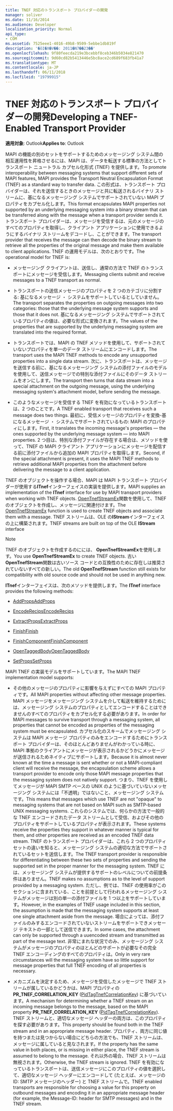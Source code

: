 ```yaml
---
title: TNEF 対応のトランスポート プロバイダーの開発
manager: soliver
ms.date: 11/16/2014
ms.audience: Developer
localization_priority: Normal
api_type:
- COM
ms.assetid: 7525eee1-4016-49b8-9509-5ebbe1db819f
description: '�ŏI�X�V��: 2011�N7��23��'
ms.openlocfilehash: 9f80feecda219e3bcebbf8ceb346b5034e821470
ms.sourcegitcommit: 9d60cd82b5413446e5bc8ace2cd689f683fb41a7
ms.translationtype: MT
ms.contentlocale: ja-JP
ms.lasthandoff: 06/11/2018
ms.locfileid: "19799915"
---
```

# <a name="developing-a-tnef-enabled-transport-provider"></a><span data-ttu-id="fa911-103">TNEF 対応のトランスポート プロバイダーの開発</span><span class="sxs-lookup"><span data-stu-id="fa911-103">Developing a TNEF-Enabled Transport Provider</span></span>

  
  
<span data-ttu-id="fa911-104">**適用対象**: Outlook</span><span class="sxs-lookup"><span data-stu-id="fa911-104">**Applies to**: Outlook</span></span> 
  
<span data-ttu-id="fa911-105">MAPI の機能の別のセットをサポートするためのメッセージング システム間の相互運用性を昇格させるには、MAPI は、データを転送する標準の方法としてトランスポート ニュートラル カプセル化形式 (TNEF) を提供します。</span><span class="sxs-lookup"><span data-stu-id="fa911-105">To promote interoperability between messaging systems that support different sets of MAPI features, MAPI provides the Transport Neutral Encapsulation Format (TNEF) as a standard way to transfer data.</span></span> <span data-ttu-id="fa911-106">この形式は、トランスポート プロバイダーは、それを送信するときのメッセージと共に転送されるバイナリ ストリームに、基になるメッセージング システムでサポートされていない MAPI プロパティをカプセル化します。</span><span class="sxs-lookup"><span data-stu-id="fa911-106">This format encapsulates MAPI properties not supported by an underlying messaging system into a binary stream that can be transferred along with the message when a transport provider sends it.</span></span> <span data-ttu-id="fa911-107">トランスポート プロバイダーは、メッセージを受信するは、元のメッセージのすべてのプロパティを取得し、クライアント アプリケーションに使用できるようにするバイナリ ストリームをデコードし、ことができます。</span><span class="sxs-lookup"><span data-stu-id="fa911-107">The transport provider that receives the message can then decode the binary stream to retrieve all the properties of the original message and make them available to client applications.</span></span> <span data-ttu-id="fa911-108">TNEF の運用モデルは、次のとおりです。</span><span class="sxs-lookup"><span data-stu-id="fa911-108">The operational model for TNEF is:</span></span>
  
- <span data-ttu-id="fa911-109">メッセージング クライアントは、送信し、通常の方法で TNEF のトランスポートにメッセージを受信します。</span><span class="sxs-lookup"><span data-stu-id="fa911-109">Messaging clients submit and receive messages to a TNEF transport as normal.</span></span>
    
- <span data-ttu-id="fa911-110">トランスポートの送信メッセージのプロパティを 2 つのカテゴリに分割する: 基になるメッセージ ・ システムをサポートしているとしていません。</span><span class="sxs-lookup"><span data-stu-id="fa911-110">The transport separates the properties on outgoing messages into two categories: those that the underlying message system supports and those that it does not.</span></span> <span data-ttu-id="fa911-111">基になるメッセージング システムでサポートされているプロパティの値は、必要な形式に変換されます。</span><span class="sxs-lookup"><span data-stu-id="fa911-111">The values of the properties that are supported by the underlying messaging system are translated into the required format.</span></span>
    
- <span data-ttu-id="fa911-112">トランスポートでは、MAPI の TNEF メソッドを使用して、サポートされていないプロパティを単一のデータ ストリームにエンコードします。</span><span class="sxs-lookup"><span data-stu-id="fa911-112">The transport uses the MAPI TNEF methods to encode any unsupported properties into a single data stream.</span></span> <span data-ttu-id="fa911-113">次に、トランスポートは、メッセージを送信する前に、基になるメッセージング システムの添付ファイルのモデルを使用して、送信メッセージでの特別な添付ファイルにそのデータ ストリームをオンにします。</span><span class="sxs-lookup"><span data-stu-id="fa911-113">The transport then turns that data stream into a special attachment on the outgoing message, using the underlying messaging system's attachment model, before sending the message.</span></span>
    
- <span data-ttu-id="fa911-114">このようなメッセージを受信する TNEF を有効になっているトランスポートは、2 つのことです。</span><span class="sxs-lookup"><span data-stu-id="fa911-114">A TNEF enabled transport that receives such a message does two things.</span></span> <span data-ttu-id="fa911-115">最初に、受信メッセージのプロパティを変換-基になるメッセージ ・ システムでサポートされているもの: MAPI のプロパティにします。</span><span class="sxs-lookup"><span data-stu-id="fa911-115">First, it translates the incoming message's properties — the ones supported by the underlying message system — into MAPI properties.</span></span> <span data-ttu-id="fa911-116">2 つ目は、特別な添付ファイルが存在する場合は、メソッドを使って、TNEF の MAPI クライアント アプリケーションにメッセージを配信する前に添付ファイルから追加の MAPI プロパティを取得します。</span><span class="sxs-lookup"><span data-stu-id="fa911-116">Second, if the special attachment is present, it uses the MAPI TNEF methods to retrieve additional MAPI properties from the attachment before delivering the message to a client application.</span></span>
    
<span data-ttu-id="fa911-117">TNEF のオブジェクトを操作する場合、MAPI は MAPI トランスポート プロバイダーが使用する**ITnef**インターフェイスの実装を提供します。</span><span class="sxs-lookup"><span data-stu-id="fa911-117">MAPI supplies an implementation of the **ITnef** interface for use by MAPI transport providers when working with TNEF objects.</span></span> <span data-ttu-id="fa911-118">[OpenTnefStreamEx](opentnefstreamex.md)関数を使用して、TNEF のオブジェクトを作成し、メッセージに関連付けます。</span><span class="sxs-lookup"><span data-stu-id="fa911-118">The [OpenTnefStreamEx](opentnefstreamex.md) function is used to create TNEF objects and associate them with a message.</span></span> <span data-ttu-id="fa911-119">TNEF ストリームは、OLE の**IStream**インターフェイスの上に構築されます。</span><span class="sxs-lookup"><span data-stu-id="fa911-119">TNEF streams are built on top of the OLE **IStream** interface</span></span> 
  
> [!NOTE]
> <span data-ttu-id="fa911-120">TNEF のオブジェクトを作成するのにには、 **OpenTnefStreamEx**を使用します。</span><span class="sxs-lookup"><span data-stu-id="fa911-120">You use **OpenTnefStreamEx** to create TNEF objects.</span></span> <span data-ttu-id="fa911-121">古い**OpenTnefStream**関数は古いソース コードとの互換性のために存在しは推奨されていないすべての新しい。</span><span class="sxs-lookup"><span data-stu-id="fa911-121">The old **OpenTnefStream** function still exists for compatibility with old source code and should not be used in anything new.</span></span> 
  
<span data-ttu-id="fa911-122">**ITnef**インターフェイスは、次のメソッドを提供します。</span><span class="sxs-lookup"><span data-stu-id="fa911-122">The **ITnef** interface provides the following methods:</span></span> 
  
- [<span data-ttu-id="fa911-123">AddProps</span><span class="sxs-lookup"><span data-stu-id="fa911-123">AddProps</span></span>](itnef-addprops.md)
    
- [<span data-ttu-id="fa911-124">EncodeRecips</span><span class="sxs-lookup"><span data-stu-id="fa911-124">EncodeRecips</span></span>](itnef-encoderecips.md)
    
- [<span data-ttu-id="fa911-125">ExtractProps</span><span class="sxs-lookup"><span data-stu-id="fa911-125">ExtractProps</span></span>](itnef-extractprops.md)
    
- [<span data-ttu-id="fa911-126">Finish</span><span class="sxs-lookup"><span data-stu-id="fa911-126">Finish</span></span>](itnef-finish.md)
    
- [<span data-ttu-id="fa911-127">FinishComponent</span><span class="sxs-lookup"><span data-stu-id="fa911-127">FinishComponent</span></span>](itnef-finishcomponent.md)
    
- [<span data-ttu-id="fa911-128">OpenTaggedBody</span><span class="sxs-lookup"><span data-stu-id="fa911-128">OpenTaggedBody</span></span>](itnef-opentaggedbody.md)
    
- [<span data-ttu-id="fa911-129">SetProps</span><span class="sxs-lookup"><span data-stu-id="fa911-129">SetProps</span></span>](itnef-setprops.md)
    
<span data-ttu-id="fa911-130">MAPI TNEF の実装モデルをサポートしています。</span><span class="sxs-lookup"><span data-stu-id="fa911-130">The MAPI TNEF implementation model supports:</span></span>
  
- <span data-ttu-id="fa911-131">その他のメッセージのプロパティに影響を与えずにすべての MAPI プロパティです。</span><span class="sxs-lookup"><span data-stu-id="fa911-131">All MAPI properties without affecting other message properties.</span></span> <span data-ttu-id="fa911-132">MAPI メッセージをメッセージング システムを介して転送を維持するためには、メッセージング システムのプロパティとしてエンコードすることはできませんのすべてのプロパティをカプセル化する必要があります。</span><span class="sxs-lookup"><span data-stu-id="fa911-132">In order for MAPI messages to survive transport through a messaging system, all properties that cannot be encoded as properties of the messaging system must be encapsulated.</span></span> <span data-ttu-id="fa911-133">カプセル化のスキームでメッセージング システムは MAPI メッセージ プロパティのみをエンコードするためにトランスポート プロバイダーは、そのほとんどありませんがわかっている時に、MAPI 準拠のクライアントにメッセージが表示されるかどうかにメッセージが送信されるためネイティブにサポートします。</span><span class="sxs-lookup"><span data-stu-id="fa911-133">Because it is almost never known at the time a message is sent whether or not a MAPI-compliant client will receive the message, the encapsulation scheme allows a transport provider to encode only those MAPI message properties that the messaging system does not natively support.</span></span> <span data-ttu-id="fa911-134">つまり、TNEF を使用してメッセージが MAPI SMTP ベースの UNIX のように基づいていないメッセージング システムには「不透明」ではないこと、メッセージング システムです。</span><span class="sxs-lookup"><span data-stu-id="fa911-134">This means that messages which use TNEF are not "opaque" to messaging systems that are not based on MAPI such as SMTP-based UNIX messaging systems.</span></span> <span data-ttu-id="fa911-135">これらのシステムでは、何らかの方法で一般的な TNEF エンコードされたデータ ストリームとして受信、およびその他のプロパティをサポートしているプロパティが表示されます。</span><span class="sxs-lookup"><span data-stu-id="fa911-135">These systems receive the properties they support in whatever manner is typical for them, and other properties are received as an encoded TNEF data stream.</span></span> <span data-ttu-id="fa911-136">TNEF のトランスポート プロバイダーは、これら 2 つのプロパティ セットの違いを知ると、メッセージング システムの適切な方法でサポートされているセットを送信します。</span><span class="sxs-lookup"><span data-stu-id="fa911-136">The TNEF transport provider is responsible for differentiating between these two sets of properties and sending the supported set in the proper manner for the messaging system.</span></span> <span data-ttu-id="fa911-137">TNEF には、メッセージング システムが提供するサポートのレベルについての前提条件はありません。</span><span class="sxs-lookup"><span data-stu-id="fa911-137">TNEF makes no assumptions as to the level of support provided by a messaging system.</span></span> <span data-ttu-id="fa911-138">ただし、例では、TNEF の使用率がこのセクションに含まれている、ことを前提として行われるメッセージング システムがメッセージは別の単一の添付ファイルを 1 つ以上をサポートしています。</span><span class="sxs-lookup"><span data-stu-id="fa911-138">However, in the examples of TNEF usage included in this section, the assumption is made that the messaging system supports at least one single attachment aside from the message.</span></span> <span data-ttu-id="fa911-139">場合によっては、添付ファイルのみするエンコードされていないストリームをサポートできメッセージ テキストの一部として送信できます。</span><span class="sxs-lookup"><span data-stu-id="fa911-139">In some cases, the attachment can only be supported through a uuencoded stream and transmitted as part of the message text.</span></span> <span data-ttu-id="fa911-140">非常にまれな状況でのみ、メッセージング システムがメッセージのプロパティのほとんどのサポートが必要なその完全 TNEF エンコーディングのすべてのプロパティは。</span><span class="sxs-lookup"><span data-stu-id="fa911-140">Only in very rare circumstances will the messaging system have so little support for message properties that full TNEF encoding of all properties is necessary.</span></span>
    
- <span data-ttu-id="fa911-141">メカニズムを決定するため、メッセージを受信したメッセージで TNEF ストリームが属しているかどうかは、MAPI プロパティの**PR_TNEF_CORRELATION_KEY** ([PidTagTnefCorrelationKey](pidtagtnefcorrelationkey-canonical-property.md)) に基づいています。</span><span class="sxs-lookup"><span data-stu-id="fa911-141">A mechanism for determining whether a TNEF stream on an incoming message belongs to the message, based on the MAPI property **PR_TNEF_CORRELATION_KEY** ([PidTagTnefCorrelationKey](pidtagtnefcorrelationkey-canonical-property.md)).</span></span> <span data-ttu-id="fa911-142">TNEF ストリームと、適切なメッセージ ヘッダーの両方は、このプロパティを探す必要があります。</span><span class="sxs-lookup"><span data-stu-id="fa911-142">This property should be found both in the TNEF stream and in an appropriate message header.</span></span> <span data-ttu-id="fa911-143">プロパティ、両方に同じ値を持つまたは見つからない場合にどちらの方法でも、TNEF ストリームは、メッセージに属していると見なされます。</span><span class="sxs-lookup"><span data-stu-id="fa911-143">If the property has the same value in both places, or is missing in either place, the TNEF stream is assumed to belong to the message.</span></span> <span data-ttu-id="fa911-144">それ以外の場合、TNEF ストリームは無視されます。</span><span class="sxs-lookup"><span data-stu-id="fa911-144">Otherwise, the TNEF stream is ignored.</span></span> <span data-ttu-id="fa911-145">TNEF を有効になっているトランスポートは、送信メッセージにこのプロパティの値を選択して、適切なメッセージ ヘッダーにエンコードして (たとえば、メッセージの ID: SMTP メッセージのヘッダー) と TNEF ストリームで。</span><span class="sxs-lookup"><span data-stu-id="fa911-145">TNEF enabled transports are responsible for choosing a value for this property on outbound messages and encoding it in an appropriate message header (for example, the Message-ID: header for SMTP messages) and in the TNEF stream.</span></span>
    

